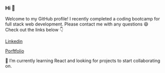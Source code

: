 ### Hi 👋

Welcome to my GitHub profile! I recently completed a coding bootcamp for full stack web development. Please contact me with any questions 😄 Check out the links below :point_down:

[Linkedin](https://www.linkedin.com/in/nicolekleinmann/)

[Porftfolio](https://nkleinmann.github.io/)

🌱 I’m currently learning React and looking for projects to start collaborating on.


<!--
**nkleinmann/nkleinmann** is a ✨ _special_ ✨ repository because its `README.md` (this file) appears on your GitHub profile.

Here are some ideas to get you started:

- 🔭 I’m currently working on ...
- 🌱 I’m currently learning ...
- 👯 I’m looking to collaborate on ...
- 🤔 I’m looking for help with ...
- 💬 Ask me about ...
- 📫 How to reach me: ...
- 😄 Pronouns: ...
- ⚡ Fun fact: ...
-->
